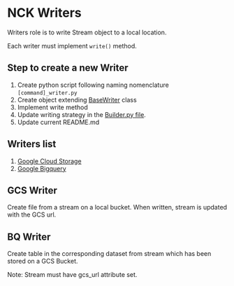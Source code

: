 # NCK Writers

Writers role is to write Stream object to a local location.

Each writer must implement ```write()``` method.

## Step to create a new Writer

1. Create python script following naming nomenclature ``` [command]_writer.py ```
2. Create object extending [BaseWriter](./writer.py) class
3. Implement write method
6. Update writing strategy in the [Builder.py file](../builder.py).
7. Update current README.md

## Writers list

1. [Google Cloud Storage](#GCS-Writer)
2. [Google Bigquery](#BQ-Writer)

## GCS Writer

Create file from a stream on a local bucket. When written, stream is updated with the GCS url.

## BQ Writer

Create table in the corresponding dataset from stream which has been stored on a GCS Bucket. 

Note: Stream must have gcs_url attribute set.